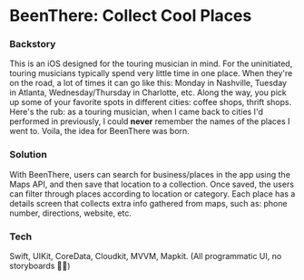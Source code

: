 # BeenThere: Collect Cool Places

### Backstory
This is an iOS designed for the touring musician in mind. For the uninitiated, touring musicians typically spend very little time in one place. 
When they're on the road, a lot of times it can go like this: Monday in Nashville, Tuesday in Atlanta, Wednesday/Thursday in Charlotte, etc. Along the way,
you pick up some of your favorite spots in different cities: coffee shops, thrift shops. Here's the rub: as a touring musician, when I came back to cities I'd 
performed in previously, I could **never** remember the names of the places I went to. Voila, the idea for BeenThere was born.

### Solution
With BeenThere, users can search for business/places in the app using the Maps API, and then save that location to a collection.
Once saved, the users can filter through places according to location or category. Each place has a details screen that collects 
extra info gathered from maps, such as: phone number, directions, website, etc.

### Tech
Swift, UIKit, CoreData, Cloudkit, MVVM, Mapkit. (All programmatic UI, no storyboards 🙌🏼)

